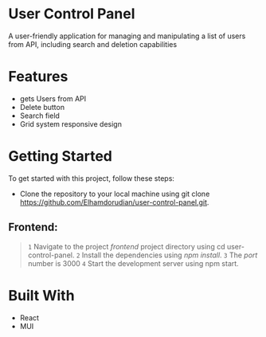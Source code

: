 # User Control Panel
A user-friendly application for managing and manipulating a list of users from API, including search and deletion capabilities


# Features
* gets Users from API
* Delete button
* Search field
* Grid system responsive design

# Getting Started
To get started with this project, follow these steps:

* Clone the repository to your local machine using git clone https://github.com/Elhamdorudian/user-control-panel.git.

## Frontend:
> `1` Navigate to the project _frontend_ project directory using cd user-control-panel.
> `2` Install the dependencies using _npm install_.
> `3` The _port_ number is 3000
> `4` Start the development server using npm start.


# Built With
* React
* MUI